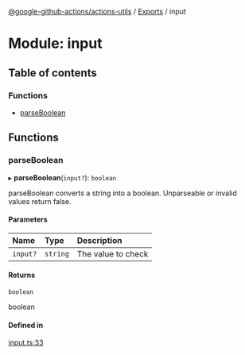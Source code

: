 [@google-github-actions/actions-utils](../README.md) / [Exports](../modules.md) / input

# Module: input

## Table of contents

### Functions

- [parseBoolean](input.md#parseboolean)

## Functions

### parseBoolean

▸ **parseBoolean**(`input?`): `boolean`

parseBoolean converts a string into a boolean. Unparseable or invalid values
return false.

#### Parameters

| Name | Type | Description |
| :------ | :------ | :------ |
| `input?` | `string` | The value to check |

#### Returns

`boolean`

boolean

#### Defined in

[input.ts:33](https://github.com/google-github-actions/actions-utils/blob/main/src/input.ts#L33)
